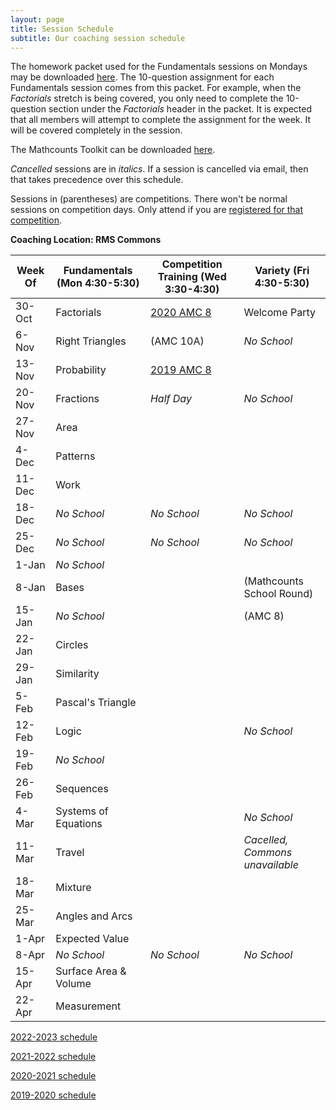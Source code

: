```yaml
---
layout: page
title: Session Schedule
subtitle: Our coaching session schedule
---
```


The homework packet used for the Fundamentals sessions on Mondays may be downloaded [here](/files/Homework%20Packet.pdf). The 10-question assignment for each
Fundamentals session comes from this packet. For example, when the _Factorials_ stretch is being covered, you only need to complete the 10-question
section under the _Factorials_ header in the packet. It is expected that all members will attempt to complete the assignment 
for the week. It will be covered completely in the session.

The Mathcounts Toolkit can be downloaded [here](/files/Mathcounts%20Toolkit.pdf).

_Cancelled_ sessions are in _italics_. If a session is cancelled via email, then that takes precedence over this schedule.

Sessions in (parentheses) are competitions. There won't be normal sessions on competition days. Only attend if you are [registered for that competition](/competitions).

**Coaching Location: RMS Commons**

| Week Of	| Fundamentals (Mon 4:30-5:30)		| Competition Training (Wed 3:30-4:30)  | Variety (Fri 4:30-5:30)   |
| ------- | ------------------------------- | ------------------------------------- | ------------------------- |
| 30-Oct	| Factorials			                | [2020 AMC 8](https://artofproblemsolving.com/wiki/index.php/2020_AMC_8_Problems)                            | Welcome Party             |
| 6-Nov 	| Right Triangles                	| (AMC 10A)                             | _No School_               |
| 13-Nov	| Probability	                		| [2019 AMC 8](https://artofproblemsolving.com/wiki/index.php/2019_AMC_8_Problems)                            |                           |
| 20-Nov	| Fractions		                		| _Half Day_                            | _No School_               |
| 27-Nov	| Area				                	  |                                       |                           |
| 4-Dec		| Patterns		                		|                                       |                           |
| 11-Dec	| Work				                	  |                                       |                           |
| 18-Dec	| _No School_                    	| _No School_                           | _No School_               |
| 25-Dec	| _No School_	                		| _No School_                           | _No School_               |
| 1-Jan		| _No School_ 	                	|                                       |                           |
| 8-Jan		| Bases   		                		|                                       | (Mathcounts School Round) |
| 15-Jan	| _No School_		                	|                                       | (AMC 8)                   |
| 22-Jan	| Circles				                  |                                       |                           |
| 29-Jan	| Similarity		                	|                                       |                           |
| 5-Feb		| Pascal's Triangle              	|                                       |                           |
| 12-Feb	| Logic					                  |                                       | _No School_               |
| 19-Feb	| _No School_ 	                	|                                       |                           |
| 26-Feb	| Sequences			                	|                                       |                           |
| 4-Mar	  | Systems of Equations            |                                       | _No School_               |
| 11-Mar	| Travel                    			|                                       | _Cacelled, Commons unavailable_               |
| 18-Mar	| Mixture                   			|                                       |                           |
| 25-Mar	| Angles and Arcs                	|                                       |                           |
| 1-Apr		| Expected Value                	|                                       |                           |
| 8-Apr 	| _No School_		                	|  _No School_                          | _No School_               |
| 15-Apr	| Surface Area & Volume           |                                       |                           |
| 22-Apr	| Measurement                     |                                       |                           |

[2022-2023 schedule](/schedule-2223.md)

[2021-2022 schedule](/schedule-2122.md)

[2020-2021 schedule](/schedule-2021.md)

[2019-2020 schedule](/schedule-1920.md)
